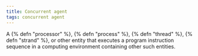 ```yaml
---
title: Concurrent agent
tags: concurrent agent
---
```

A {% defn "processor" %}, {% defn "process" %}, {% defn "thread" %}, {% defn "strand" %}, or other entity that executes a program
instruction sequence in a computing
environment containing other such
entities.